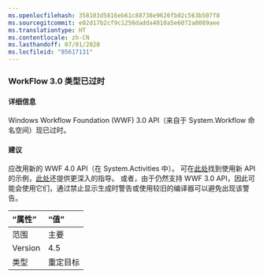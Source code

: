 ```yaml
---
ms.openlocfilehash: 358103d5816eb61c88738e9626fb02c563b507f8
ms.sourcegitcommit: e02d17b2cf9c1258dadda4810a5e6072a0089aee
ms.translationtype: HT
ms.contentlocale: zh-CN
ms.lasthandoff: 07/01/2020
ms.locfileid: "85617131"
---
```

### <a name="workflow-30-types-are-obsolete"></a>WorkFlow 3.0 类型已过时

#### <a name="details"></a>详细信息

Windows Workflow Foundation (WWF) 3.0 API（来自于 System.Workflow 命名空间）现已过时。

#### <a name="suggestion"></a>建议

应改用新的 WWF 4.0 API（在 System.Activities 中）。 可在[此处](~/docs/framework/windows-workflow-foundation/how-to-update-the-definition-of-a-running-workflow-instance.md)找到使用新 API 的示例，[此处](https://docs.microsoft.com/archive/blogs/workflowteam/wf3-types-marked-obsolete-in-net-4-5)还提供更深入的指导。 或者，由于仍然支持 WWF 3.0 API，因此可能会使用它们，通过禁止显示生成时警告或使用较旧的编译器可以避免出现该警告。

| “属性”    | “值”       |
|:--------|:------------|
| 范围   | 主要       |
| Version | 4.5         |
| 类型    | 重定目标 |
